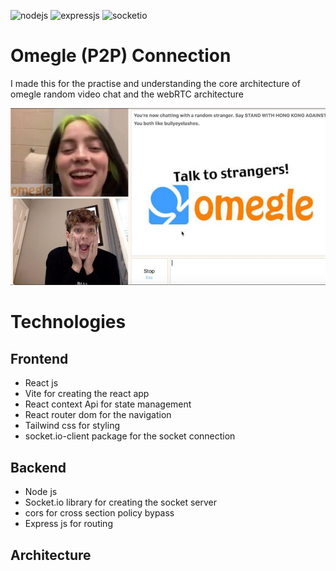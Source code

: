 ![nodejs](https://img.shields.io/badge/Reactjs-blue)
![expressjs](https://img.shields.io/badge/Expressjs-green)
![socketio](https://img.shields.io/badge/socket-io-orange)

# Omegle (P2P) Connection
I made this for the practise and understanding the core architecture of omegle random video chat and the webRTC architecture

<img src="./architecture/main.jpg">

# Technologies 
## Frontend
- React js
- Vite for creating the react app
- React context Api for state management
- React router dom for the navigation
- Tailwind css for styling
- socket.io-client package for the socket connection

## Backend
- Node js
- Socket.io library for creating the socket server
- cors for cross section policy bypass
- Express js for routing

## Architecture

